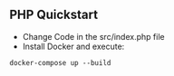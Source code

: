 ## PHP Quickstart

- Change Code in the src/index.php file
- Install Docker and execute:

```
docker-compose up --build
```